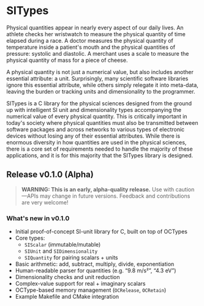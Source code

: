 # SITypes

Physical quantities appear in nearly every aspect of our daily lives. An athlete checks her wristwatch to measure the physical quantity of time elapsed during a race. A doctor measures the physical quantity of temperature inside a patient's mouth and the physical quantities of pressure: systolic and diastolic. A merchant uses a scale to measure the physical quantity of mass for a piece of cheese.

A physical quantity is not just a numerical value, but also includes another essential attribute: a unit. Surprisingly, many scientific software libraries ignore this essential attribute, while others simply relegate it into meta-data, leaving the burden or tracking units and dimensionality to the programmer.

SITypes is a C library for the physical sciences designed from the ground up with intelligent SI unit and dimensionality types accompanying the numerical value of every physical quantity.  This is critically important in today's society where physical quantities must also be transmitted between software packages and across networks to various types of electronic devices without losing any of their essential attributes.  While there is enormous diversity in how quantities are used in the physical sciences, there is a core set of requirements needed to handle the majority of these applications, and it is for this majority that the SITypes library is designed.

## Release v0.1.0 (Alpha)

> **WARNING: This is an early, alpha-quality release.**
> Use with caution—APIs may change in future versions. Feedback and contributions are very welcome!

### What's new in v0.1.0

- Initial proof-of-concept SI-unit library for C, built on top of OCTypes
- Core types:
  - `SIScalar` (immutable/mutable)
  - `SIUnit` and `SIDimensionality`
  - `SIQuantity` for pairing scalars + units
- Basic arithmetic: add, subtract, multiply, divide, exponentiation
- Human-readable parser for quantities (e.g. “9.8 m/s²”, “4.3 eV”)
- Dimensionality checks and unit reduction
- Complex-value support for real + imaginary scalars
- OCType-based memory management (`OCRelease`, `OCRetain`)
- Example Makefile and CMake integration

